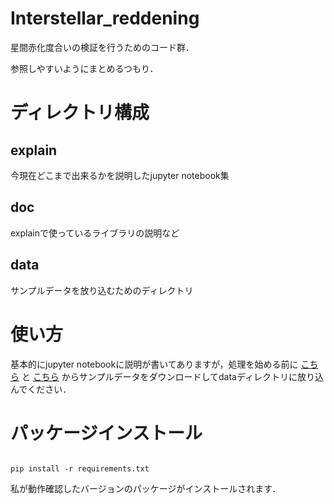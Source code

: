 # Interstellar_reddening

星間赤化度合いの検証を行うためのコード群．

参照しやすいようにまとめるつもり．

# ディレクトリ構成

## explain

今現在どこまで出来るかを説明したjupyter notebook集

## doc

explainで使っているライブラリの説明など

## data

サンプルデータを放り込むためのディレクトリ

# 使い方

基本的にjupyter notebookに説明が書いてありますが，処理を始める前に [こちら](https://drive.google.com/file/d/1WQ8MafUv82rDotM0wdSh793w9O3zdI-n/view?usp=sharing "Here") と [こちら](https://drive.google.com/file/d/13OTwMJsB28SxpQ92ywRJoCZdFjr_h0cx/view?usp=sharing "Here") からサンプルデータをダウンロードしてdataディレクトリに放り込んでください．

# パッケージインストール

```

pip install -r requirements.txt

```

私が動作確認したバージョンのパッケージがインストールされます．
